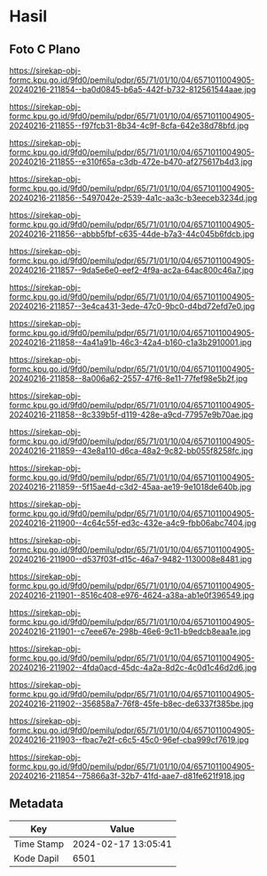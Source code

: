 # Hasil

## Foto C Plano

https://sirekap-obj-formc.kpu.go.id/9fd0/pemilu/pdpr/65/71/01/10/04/6571011004905-20240216-211854--ba0d0845-b6a5-442f-b732-812561544aae.jpg

https://sirekap-obj-formc.kpu.go.id/9fd0/pemilu/pdpr/65/71/01/10/04/6571011004905-20240216-211855--f97fcb31-8b34-4c9f-8cfa-642e38d78bfd.jpg

https://sirekap-obj-formc.kpu.go.id/9fd0/pemilu/pdpr/65/71/01/10/04/6571011004905-20240216-211855--e310f65a-c3db-472e-b470-af275617b4d3.jpg

https://sirekap-obj-formc.kpu.go.id/9fd0/pemilu/pdpr/65/71/01/10/04/6571011004905-20240216-211856--5497042e-2539-4a1c-aa3c-b3eeceb3234d.jpg

https://sirekap-obj-formc.kpu.go.id/9fd0/pemilu/pdpr/65/71/01/10/04/6571011004905-20240216-211856--abbb5fbf-c635-44de-b7a3-44c045b6fdcb.jpg

https://sirekap-obj-formc.kpu.go.id/9fd0/pemilu/pdpr/65/71/01/10/04/6571011004905-20240216-211857--9da5e6e0-eef2-4f9a-ac2a-64ac800c46a7.jpg

https://sirekap-obj-formc.kpu.go.id/9fd0/pemilu/pdpr/65/71/01/10/04/6571011004905-20240216-211857--3e4ca431-3ede-47c0-9bc0-d4bd72efd7e0.jpg

https://sirekap-obj-formc.kpu.go.id/9fd0/pemilu/pdpr/65/71/01/10/04/6571011004905-20240216-211858--4a41a91b-46c3-42a4-b160-c1a3b2910001.jpg

https://sirekap-obj-formc.kpu.go.id/9fd0/pemilu/pdpr/65/71/01/10/04/6571011004905-20240216-211858--8a006a62-2557-47f6-8e11-77fef98e5b2f.jpg

https://sirekap-obj-formc.kpu.go.id/9fd0/pemilu/pdpr/65/71/01/10/04/6571011004905-20240216-211858--8c339b5f-d119-428e-a9cd-77957e9b70ae.jpg

https://sirekap-obj-formc.kpu.go.id/9fd0/pemilu/pdpr/65/71/01/10/04/6571011004905-20240216-211859--43e8a110-d6ca-48a2-9c82-bb055f8258fc.jpg

https://sirekap-obj-formc.kpu.go.id/9fd0/pemilu/pdpr/65/71/01/10/04/6571011004905-20240216-211859--5f15ae4d-c3d2-45aa-ae19-9e1018de640b.jpg

https://sirekap-obj-formc.kpu.go.id/9fd0/pemilu/pdpr/65/71/01/10/04/6571011004905-20240216-211900--4c64c55f-ed3c-432e-a4c9-fbb06abc7404.jpg

https://sirekap-obj-formc.kpu.go.id/9fd0/pemilu/pdpr/65/71/01/10/04/6571011004905-20240216-211900--d537f03f-d15c-46a7-9482-1130008e8481.jpg

https://sirekap-obj-formc.kpu.go.id/9fd0/pemilu/pdpr/65/71/01/10/04/6571011004905-20240216-211901--8516c408-e976-4624-a38a-ab1e0f396549.jpg

https://sirekap-obj-formc.kpu.go.id/9fd0/pemilu/pdpr/65/71/01/10/04/6571011004905-20240216-211901--c7eee67e-298b-46e6-9c11-b9edcb8eaa1e.jpg

https://sirekap-obj-formc.kpu.go.id/9fd0/pemilu/pdpr/65/71/01/10/04/6571011004905-20240216-211902--4fda0acd-45dc-4a2a-8d2c-4c0d1c46d2d6.jpg

https://sirekap-obj-formc.kpu.go.id/9fd0/pemilu/pdpr/65/71/01/10/04/6571011004905-20240216-211902--356858a7-76f8-45fe-b8ec-de6337f385be.jpg

https://sirekap-obj-formc.kpu.go.id/9fd0/pemilu/pdpr/65/71/01/10/04/6571011004905-20240216-211903--fbac7e2f-c6c5-45c0-96ef-cba999cf7619.jpg

https://sirekap-obj-formc.kpu.go.id/9fd0/pemilu/pdpr/65/71/01/10/04/6571011004905-20240216-211854--75866a3f-32b7-41fd-aae7-d81fe621f918.jpg


## Metadata

| Key        | Value               |
| ---------- | ------------------- |
| Time Stamp | 2024-02-17 13:05:41 |
| Kode Dapil | 6501                |




